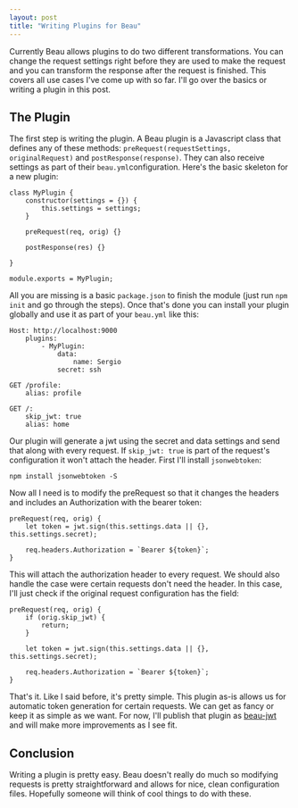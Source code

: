 ```yaml
---
layout: post
title: "Writing Plugins for Beau"
---
```


Currently Beau allows plugins to do two different transformations. You can change the request settings right before they are used to make the request and you can transform the response after the request is finished. This covers all use cases I've come up with so far. I'll go over the basics or writing a plugin in this post.

## The Plugin
The first step is writing the plugin. A Beau plugin is a Javascript class that defines any of these methods: `preRequest(requestSettings, originalRequest)` and `postResponse(response)`. They can also receive settings as part of their `beau.yml`configuration. Here's the basic skeleton for a new plugin:

	class MyPlugin {
		constructor(settings = {}) {
			this.settings = settings;
		}
		
		preRequest(req, orig) {}
		
		postResponse(res) {}
		
	}
	
	module.exports = MyPlugin;
 
All you are missing is a basic `package.json` to finish the module (just run `npm init` and go through the steps). Once that's done you can install your plugin globally and use it as part of your `beau.yml` like this:
 
	Host: http://localhost:9000
		plugins:
			- MyPlugin:
				data:
					name: Sergio
				secret: ssh
	
	GET /profile:
		alias: profile
		
	GET /:
		skip_jwt: true
		alias: home

Our plugin will generate a jwt using the secret and data settings and send that along with every request. If `skip_jwt: true` is part of the request's configuration it won't attach the header. First I'll install `jsonwebtoken`:

	npm install jsonwebtoken -S

Now all I need is to modify the preRequest so that it changes the headers and includes an Authorization with the bearer token:

	preRequest(req, orig) {
		let token = jwt.sign(this.settings.data || {}, this.settings.secret);
		
		req.headers.Authorization = `Bearer ${token}`;
	}

This will attach the authorization header to every request. We should also handle the case were certain requests don't need the  header. In this case, I'll just check if the original request configuration has the field:

	preRequest(req, orig) {
		if (orig.skip_jwt) {
			return;
		}	

		let token = jwt.sign(this.settings.data || {}, this.settings.secret);
		
		req.headers.Authorization = `Bearer ${token}`;
	}

That's it. Like I said before, it's pretty simple. This plugin as-is allows us for automatic token generation for certain requests. We can get as fancy or keep it as simple as we want. For now, I'll publish that plugin as [beau-jwt](https://github.com/Seich/beau-jwt) and will make more improvements as I see fit.

## Conclusion
Writing a plugin is pretty easy. Beau doesn't really do much so modifying requests is pretty straightforward and allows for nice, clean configuration files. Hopefully someone will think of cool things to do with these.